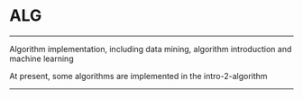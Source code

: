 # ALG

---

Algorithm implementation, including data mining, algorithm introduction and machine learning

At present, some algorithms are implemented in the intro-2-algorithm

---